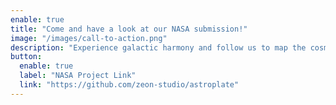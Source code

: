 ```yaml
---
enable: true
title: "Come and have a look at our NASA submission!"
image: "/images/call-to-action.png"
description: "Experience galactic harmony and follow us to map the cosmos!"
button:
  enable: true
  label: "NASA Project Link"
  link: "https://github.com/zeon-studio/astroplate"
---
```


